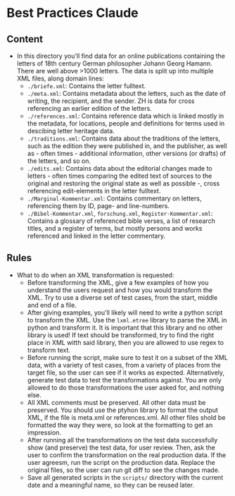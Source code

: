 # Best Practices Claude

## Content
- In this directory you'll find data for an online publications containing the letters of 18th century German philosopher Johann Georg Hamann. There are well above >1000 letters. The data is split up into multiple XML files, along domain lines:
    - `./briefe.xml`: Contains the letter fulltext.
    - `./meta.xml`: Contains metadata about the letters, such as the date of writing, the recipient, and the sender. ZH is data for cross referencing an earlier edition of the letters.
    - `./references.xml`: Contains reference data which is linked mostly in the metadata, for locations, people and definitions for terms used in descibing letter heritage data.
    - `./traditions.xml`: Contains data about the traditions of the letters, such as the edition they were published in, and the publisher, as well as - often times - additional information, other versions (or drafts) of the letters, and so on.
    - `./edits.xml`: Contains data about the editorial changes made to letters - often times comparing the edited text of sources to the original and restoring the original state as well as possible -, cross referencing edit-elements in the letter fulltext.
    - `./Marginal-Kommentar.xml`: Contains commentary on letters, referencing them by ID, page- and line-numbers.
    - `./Bibel-Kommentar.xml`, `forschung.xml`, `Register-Kommentar.xml`: Contains a glossary of referenced bible verses, a list of research titles, and a register of terms, but mostly persons and works referenced and linked in the letter commentary.

## Rules
- What to do when an XML transformation is requested:
    - Before transforming the XML, give a few examples of how you understand the users request and how you would transform the XML. Try to use a diverse set of test cases, from the start, middle and end of a file.
    - After giving examples, you'll likely will need to write a python script to transform the XML. Use the `lxml.etree` library to parse the XML in python and transform it. It is important that this library and no other library is used! If text should be transformed, try to find the right place in XML witth said library, then you are allowed to use regex to transform text.
    - Before running the script, make sure to test it on a subset of the XML data, with a variety of test cases, from a variety of places from the target file, so the user can see if it works as expected. Alternatively, generate test data to test the transformations against. You are only allowed to do those transformations the user asked for, and nothing else.
    - All XML comments must be preserved. All other data must be preserved. You should use the ptyhon library to format the output XML, if the file is meta.xml or references.xml. All other files shold be formatted the way they were, so look at the formatting to get an impression.
    - After running all the transformations on the test data successfully show (and preserve) the test data, for user review. Then, ask the user to confirm the transformation on the real production data. If the user agreesm, run the script on the production data. Replace the original files, so the user can run git diff to see the changes made.
    - Save all generated scripts in the `scripts/` directory with the current date and a meaningful name, so they can be reused later.
